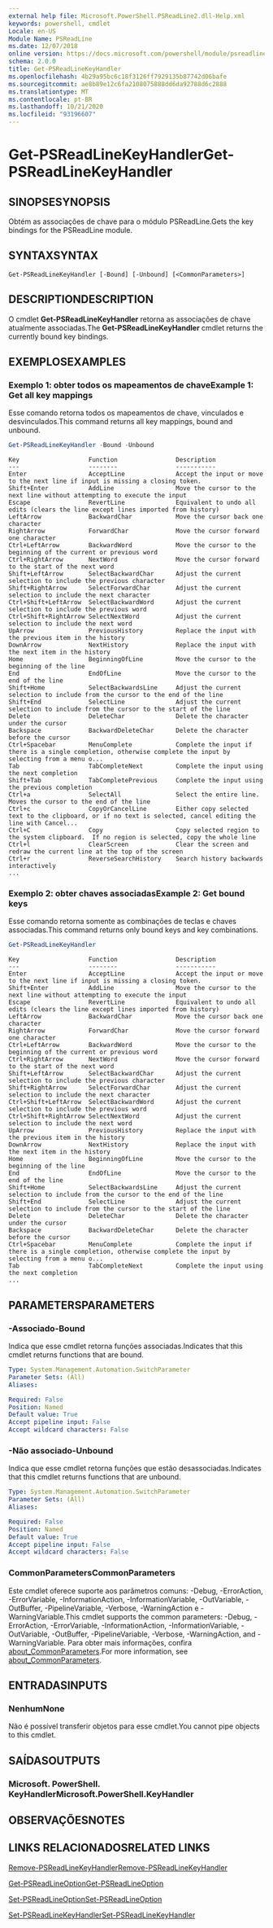 ```yaml
---
external help file: Microsoft.PowerShell.PSReadLine2.dll-Help.xml
keywords: powershell, cmdlet
Locale: en-US
Module Name: PSReadLine
ms.date: 12/07/2018
online version: https://docs.microsoft.com/powershell/module/psreadline/get-psreadlinekeyhandler?view=powershell-7&WT.mc_id=ps-gethelp
schema: 2.0.0
title: Get-PSReadLineKeyHandler
ms.openlocfilehash: 4b29a95bc6c18f3126ff7929135b87742d06bafe
ms.sourcegitcommit: ae8b89e12c6fa2108075888dd6da92788d6c2888
ms.translationtype: MT
ms.contentlocale: pt-BR
ms.lasthandoff: 10/21/2020
ms.locfileid: "93196607"
---
```

# <span data-ttu-id="f2c7a-103">Get-PSReadLineKeyHandler</span><span class="sxs-lookup"><span data-stu-id="f2c7a-103">Get-PSReadLineKeyHandler</span></span>

## <span data-ttu-id="f2c7a-104">SINOPSE</span><span class="sxs-lookup"><span data-stu-id="f2c7a-104">SYNOPSIS</span></span>
<span data-ttu-id="f2c7a-105">Obtém as associações de chave para o módulo PSReadLine.</span><span class="sxs-lookup"><span data-stu-id="f2c7a-105">Gets the key bindings for the PSReadLine module.</span></span>

## <span data-ttu-id="f2c7a-106">SYNTAX</span><span class="sxs-lookup"><span data-stu-id="f2c7a-106">SYNTAX</span></span>

```
Get-PSReadLineKeyHandler [-Bound] [-Unbound] [<CommonParameters>]
```

## <span data-ttu-id="f2c7a-107">DESCRIPTION</span><span class="sxs-lookup"><span data-stu-id="f2c7a-107">DESCRIPTION</span></span>

<span data-ttu-id="f2c7a-108">O cmdlet **Get-PSReadLineKeyHandler** retorna as associações de chave atualmente associadas.</span><span class="sxs-lookup"><span data-stu-id="f2c7a-108">The **Get-PSReadLineKeyHandler** cmdlet returns the currently bound key bindings.</span></span>

## <span data-ttu-id="f2c7a-109">EXEMPLOS</span><span class="sxs-lookup"><span data-stu-id="f2c7a-109">EXAMPLES</span></span>

### <span data-ttu-id="f2c7a-110">Exemplo 1: obter todos os mapeamentos de chave</span><span class="sxs-lookup"><span data-stu-id="f2c7a-110">Example 1: Get all key mappings</span></span>

<span data-ttu-id="f2c7a-111">Esse comando retorna todos os mapeamentos de chave, vinculados e desvinculados.</span><span class="sxs-lookup"><span data-stu-id="f2c7a-111">This command returns all key mappings, bound and unbound.</span></span>

```powershell
Get-PSReadLineKeyHandler -Bound -Unbound
```

```Output
Key                   Function                Description
---                   --------                -----------
Enter                 AcceptLine              Accept the input or move to the next line if input is missing a closing token.
Shift+Enter           AddLine                 Move the cursor to the next line without attempting to execute the input
Escape                RevertLine              Equivalent to undo all edits (clears the line except lines imported from history)
LeftArrow             BackwardChar            Move the cursor back one character
RightArrow            ForwardChar             Move the cursor forward one character
Ctrl+LeftArrow        BackwardWord            Move the cursor to the beginning of the current or previous word
Ctrl+RightArrow       NextWord                Move the cursor forward to the start of the next word
Shift+LeftArrow       SelectBackwardChar      Adjust the current selection to include the previous character
Shift+RightArrow      SelectForwardChar       Adjust the current selection to include the next character
Ctrl+Shift+LeftArrow  SelectBackwardWord      Adjust the current selection to include the previous word
Ctrl+Shift+RightArrow SelectNextWord          Adjust the current selection to include the next word
UpArrow               PreviousHistory         Replace the input with the previous item in the history
DownArrow             NextHistory             Replace the input with the next item in the history
Home                  BeginningOfLine         Move the cursor to the beginning of the line
End                   EndOfLine               Move the cursor to the end of the line
Shift+Home            SelectBackwardsLine     Adjust the current selection to include from the cursor to the end of the line
Shift+End             SelectLine              Adjust the current selection to include from the cursor to the start of the line
Delete                DeleteChar              Delete the character under the cursor
Backspace             BackwardDeleteChar      Delete the character before the cursor
Ctrl+Spacebar         MenuComplete            Complete the input if there is a single completion, otherwise complete the input by selecting from a menu o...
Tab                   TabCompleteNext         Complete the input using the next completion
Shift+Tab             TabCompletePrevious     Complete the input using the previous completion
Ctrl+a                SelectAll               Select the entire line. Moves the cursor to the end of the line
Ctrl+c                CopyOrCancelLine        Either copy selected text to the clipboard, or if no text is selected, cancel editing the line with Cancel...
Ctrl+C                Copy                    Copy selected region to the system clipboard.  If no region is selected, copy the whole line
Ctrl+l                ClearScreen             Clear the screen and redraw the current line at the top of the screen
Ctrl+r                ReverseSearchHistory    Search history backwards interactively
...
```

### <span data-ttu-id="f2c7a-112">Exemplo 2: obter chaves associadas</span><span class="sxs-lookup"><span data-stu-id="f2c7a-112">Example 2: Get bound keys</span></span>

<span data-ttu-id="f2c7a-113">Esse comando retorna somente as combinações de teclas e chaves associadas.</span><span class="sxs-lookup"><span data-stu-id="f2c7a-113">This command returns only bound keys and key combinations.</span></span>

```powershell
Get-PSReadLineKeyHandler
```

```Output
Key                   Function                Description
---                   --------                -----------
Enter                 AcceptLine              Accept the input or move to the next line if input is missing a closing token.
Shift+Enter           AddLine                 Move the cursor to the next line without attempting to execute the input
Escape                RevertLine              Equivalent to undo all edits (clears the line except lines imported from history)
LeftArrow             BackwardChar            Move the cursor back one character
RightArrow            ForwardChar             Move the cursor forward one character
Ctrl+LeftArrow        BackwardWord            Move the cursor to the beginning of the current or previous word
Ctrl+RightArrow       NextWord                Move the cursor forward to the start of the next word
Shift+LeftArrow       SelectBackwardChar      Adjust the current selection to include the previous character
Shift+RightArrow      SelectForwardChar       Adjust the current selection to include the next character
Ctrl+Shift+LeftArrow  SelectBackwardWord      Adjust the current selection to include the previous word
Ctrl+Shift+RightArrow SelectNextWord          Adjust the current selection to include the next word
UpArrow               PreviousHistory         Replace the input with the previous item in the history
DownArrow             NextHistory             Replace the input with the next item in the history
Home                  BeginningOfLine         Move the cursor to the beginning of the line
End                   EndOfLine               Move the cursor to the end of the line
Shift+Home            SelectBackwardsLine     Adjust the current selection to include from the cursor to the end of the line
Shift+End             SelectLine              Adjust the current selection to include from the cursor to the start of the line
Delete                DeleteChar              Delete the character under the cursor
Backspace             BackwardDeleteChar      Delete the character before the cursor
Ctrl+Spacebar         MenuComplete            Complete the input if there is a single completion, otherwise complete the input by selecting from a menu o...
Tab                   TabCompleteNext         Complete the input using the next completion
...
```

## <span data-ttu-id="f2c7a-114">PARAMETERS</span><span class="sxs-lookup"><span data-stu-id="f2c7a-114">PARAMETERS</span></span>

### <span data-ttu-id="f2c7a-115">-Associado</span><span class="sxs-lookup"><span data-stu-id="f2c7a-115">-Bound</span></span>

<span data-ttu-id="f2c7a-116">Indica que esse cmdlet retorna funções associadas.</span><span class="sxs-lookup"><span data-stu-id="f2c7a-116">Indicates that this cmdlet returns functions that are bound.</span></span>

```yaml
Type: System.Management.Automation.SwitchParameter
Parameter Sets: (All)
Aliases:

Required: False
Position: Named
Default value: True
Accept pipeline input: False
Accept wildcard characters: False
```

### <span data-ttu-id="f2c7a-117">-Não associado</span><span class="sxs-lookup"><span data-stu-id="f2c7a-117">-Unbound</span></span>

<span data-ttu-id="f2c7a-118">Indica que esse cmdlet retorna funções que estão desassociadas.</span><span class="sxs-lookup"><span data-stu-id="f2c7a-118">Indicates that this cmdlet returns functions that are unbound.</span></span>

```yaml
Type: System.Management.Automation.SwitchParameter
Parameter Sets: (All)
Aliases:

Required: False
Position: Named
Default value: True
Accept pipeline input: False
Accept wildcard characters: False
```

### <span data-ttu-id="f2c7a-119">CommonParameters</span><span class="sxs-lookup"><span data-stu-id="f2c7a-119">CommonParameters</span></span>

<span data-ttu-id="f2c7a-120">Este cmdlet oferece suporte aos parâmetros comuns: -Debug, -ErrorAction, -ErrorVariable, -InformationAction, -InformationVariable, -OutVariable, -OutBuffer, -PipelineVariable, -Verbose, -WarningAction e -WarningVariable.</span><span class="sxs-lookup"><span data-stu-id="f2c7a-120">This cmdlet supports the common parameters: -Debug, -ErrorAction, -ErrorVariable, -InformationAction, -InformationVariable, -OutVariable, -OutBuffer, -PipelineVariable, -Verbose, -WarningAction, and -WarningVariable.</span></span> <span data-ttu-id="f2c7a-121">Para obter mais informações, confira [about_CommonParameters](http://go.microsoft.com/fwlink/?LinkID=113216).</span><span class="sxs-lookup"><span data-stu-id="f2c7a-121">For more information, see [about_CommonParameters](http://go.microsoft.com/fwlink/?LinkID=113216).</span></span>

## <span data-ttu-id="f2c7a-122">ENTRADAS</span><span class="sxs-lookup"><span data-stu-id="f2c7a-122">INPUTS</span></span>

### <span data-ttu-id="f2c7a-123">Nenhum</span><span class="sxs-lookup"><span data-stu-id="f2c7a-123">None</span></span>

<span data-ttu-id="f2c7a-124">Não é possível transferir objetos para esse cmdlet.</span><span class="sxs-lookup"><span data-stu-id="f2c7a-124">You cannot pipe objects to this cmdlet.</span></span>

## <span data-ttu-id="f2c7a-125">SAÍDAS</span><span class="sxs-lookup"><span data-stu-id="f2c7a-125">OUTPUTS</span></span>

### <span data-ttu-id="f2c7a-126">Microsoft. PowerShell. KeyHandler</span><span class="sxs-lookup"><span data-stu-id="f2c7a-126">Microsoft.PowerShell.KeyHandler</span></span>

## <span data-ttu-id="f2c7a-127">OBSERVAÇÕES</span><span class="sxs-lookup"><span data-stu-id="f2c7a-127">NOTES</span></span>

## <span data-ttu-id="f2c7a-128">LINKS RELACIONADOS</span><span class="sxs-lookup"><span data-stu-id="f2c7a-128">RELATED LINKS</span></span>

[<span data-ttu-id="f2c7a-129">Remove-PSReadLineKeyHandler</span><span class="sxs-lookup"><span data-stu-id="f2c7a-129">Remove-PSReadLineKeyHandler</span></span>](Remove-PSReadLineKeyHandler.md)

[<span data-ttu-id="f2c7a-130">Get-PSReadLineOption</span><span class="sxs-lookup"><span data-stu-id="f2c7a-130">Get-PSReadLineOption</span></span>](Get-PSReadLineOption.md)

[<span data-ttu-id="f2c7a-131">Set-PSReadLineOption</span><span class="sxs-lookup"><span data-stu-id="f2c7a-131">Set-PSReadLineOption</span></span>](Set-PSReadLineOption.md)

[<span data-ttu-id="f2c7a-132">Set-PSReadLineKeyHandler</span><span class="sxs-lookup"><span data-stu-id="f2c7a-132">Set-PSReadLineKeyHandler</span></span>](Set-PSReadLineKeyHandler.md)
